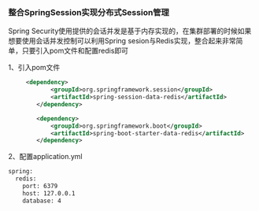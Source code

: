 ### 整合SpringSession实现分布式Session管理

Spring Security使用提供的会话并发是基于内存实现的，在集群部署的时候如果想要使用会话并发控制可以利用Spring sesion与Redis实现，整合起来非常简单，只要引入pom文件和配置redis即可



1、引入pom文件

```xml
     <dependency>
            <groupId>org.springframework.session</groupId>
            <artifactId>spring-session-data-redis</artifactId>
        </dependency>

        <dependency>
            <groupId>org.springframework.boot</groupId>
            <artifactId>spring-boot-starter-data-redis</artifactId>
        </dependency>
```



2、配置application.yml

```xml
spring:
  redis:
    port: 6379
    host: 127.0.0.1
    database: 4
```


